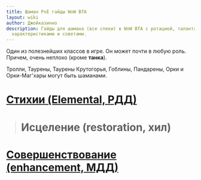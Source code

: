 ```yaml
---
title: Шаман PvE гайды WoW BfA
layout: wiki
author: Джойказинно
description: Гайды для шамана (все спеки) в WoW BfA с ротацией, талантами для рейдов/мифик+,
  характеристиками и советами.
---
```


Один из полезнейших классов в игре. Он может почти в любую роль. Причем, очень неплохо (кроме **танка**).

Тролли, Таурены, Таурены Крутогорья, Гоблины, Пандарены, Орки и Орки-Маг'хары могут быть шаманами.

# [Стихии (Elemental, РДД)](/wiki/classes/shaman/elemental)
> # Исцеление (restoration, хил)
# [Совершенствование (enhancement, МДД)](/wiki/classes/shaman/enhancement)

